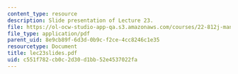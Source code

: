 ```yaml
---
content_type: resource
description: Slide presentation of Lecture 23.
file: https://ol-ocw-studio-app-qa.s3.amazonaws.com/courses/22-812j-managing-nuclear-technology-spring-2004/c551f782cb0c2d30d1bb52e4537022fa_lec23slides.pdf
file_type: application/pdf
parent_uid: 8e9cb89f-6d3d-0b9c-f2ce-4cc8246c1e35
resourcetype: Document
title: lec23slides.pdf
uid: c551f782-cb0c-2d30-d1bb-52e4537022fa
---
```

